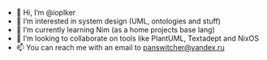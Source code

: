 - 👋 Hi, I’m @ioplker
- 👀 I’m interested in system design (UML, ontologies and stuff)
- 🌱 I’m currently learning Nim (as a home projects base lang)
- 💞️ I’m looking to collaborate on tools like PlantUML, Textadept and NixOS
- 📫 You can reach me with an email to panswitcher@yandex.ru
